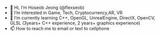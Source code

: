 - 👋 Hi, I’m Hoseob Jeong (@flexseob)
- 👀 I’m interested in Game, Tech, Cryptocurrency,AR, VR
- 🌱 I’m currently learning C++, OpenGL, UnrealEngine, DirectX, OpenCV, GLSL (3years+ C++ experience, 2 years+ graphics experience)
- 📫 How to reach me to email or text to cellphone

<!---
flexseob/flexseob is a ✨ special ✨ repository because its `README.md` (this file) appears on your GitHub profile.
You can click the Preview link to take a look at your changes.
--->
